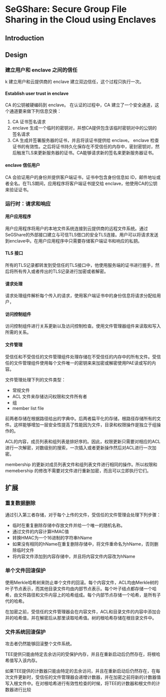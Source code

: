 # SeGShare: Secure Group File Sharing in the Cloud using Enclaves

## Introduction

## Design

### 建立用户和 enclave 之间的信任
k
建立用户和云提供商的 enclave 建立双边信任，这个过程只执行一次。

#### Establish user trust in enclave

CA 的公钥被硬编码到 enclave。 在认证的过程中，CA 建立了一个安全通道，这个通道要来做下列信息交换：

1. CA 证书签名请求
2. enclave 生成一个临时的密钥对，并想CA提供包含该临时密钥对中的公钥的签名请求
3. CA 生成并签署服务器的证书，并且将该证书提供给 enclave。 enclave 检查证书的有效性。之后将证书持久化保存在不受信任的内存中，密封密钥对，然后触发TLS来更新服务器的证书。CA能够请求新的签名来更新服务器证书。

#### enclave 信任用户

CA 会验证用户的身份并提供客户端证书，证书中包含身份信息如 ID，邮件地址或者全名。在TLS期间，应用程序将客户端证书提交给 enclave，他使用CA的公钥来验证证书。

### 运行时：请求和响应

#### 用户应用程序

用户应用程序将用户的本地文件系统连接到云提供商的远程文件系统。通过SeGShare的外部接口建立与可信TLS借口的安全TLS连接。用户可以将请求发送到enclave中。在用户应用程序中只需要存储客户端证书和响应的私钥。

#### TLS 接口

所有的TLS记录都转发到受信任的TLS接口中，他使用服务端的证书进行握手，然后将所有传入或者传出的TLS记录进行加密或者解密。

#### 请求处理

请求处理组件解析每个传入的请求，使用客户端证书中的身份信息将请求分配给用户，

#### 访问控制组件

访问控制组件进行关系更新以及访问控制检查。使用文件管理器组件来读取和写入所需的关系。

#### 文件管理

受信任和不受信任的文件管理组件处理存储在不受信任的内存中的所有文件。受信任的文件管理组件使用每个文件唯一的密钥来来加密或解密使用PAE读或写的内容。

文件管理处理下列的文件类型：

* 常规文件
* ACL 文件来存储访问权限和文件所有者
* 组
* member list file

前两者存储在根据路径给出的字典中。后两者扁平化的存储，根路径存储所有的文件。这样能够增加一层安全性提高了性能因为文件，目录和权限操作是独立于组操作的。

ACL的内容，成员列表和组列表是排好序的。因此，权限更新只需要对相应的ACL进行一次解密，对数级别的搜索，一次插入或者更新操作然后对ACL进行一次加密。

membership 的更新对成员列表文件和组列表文件进行相同的操作。所以权限和memebership 的修改不需要对文件进行重新加密，而且可以立即执行它们。

## 扩展

### 重复数据删除

通过引入第三者存储，对于每个上传的文件，受信任的文件管理会处理下列步骤：

* 临时在重复删除存储中存放文件并给一个唯一的随机名称。
* 通过文件的内容计算HMAC值
* 转换HMAC为一个16进制的字符串hName
* 如果没有相同的hName在重复删除存储中，将文件重命名为hName，否则删除临时文件
* 将内容文件添加到内容存储中，并且将内容文件内容改为hName

### 单个文件回滚保护

使用Merkle哈希树来防止单个文件的回滚。每个内容文件，ACL均由Merkle树的叶子节点表示，而其他目录文件均由内部节点表示。每个叶子结点都存储一个哈希，由文件路径和文件内容上的哈希组成。每个内部节点存储一个哈希，是所有子代的哈希。

在加密之前，受信任的文件管理器会在内容文件，ACL和目录文件的内容中添加合并的哈希值，并在解密后从那里读取哈希值。树的根哈希存储在根目录文件中。

### 文件系统回滚保护

攻击者仍然能够回滚整个文件系统。

TEE提供只能由特定去余访问的受保护内存，并且在重新启动后仍然存在，将根哈希值写入该内存。

如果TEE提供的计数器只能由特定的去余访问，并且在重新启动后仍然存在，在每次文件更新时，受信任的文件管理器会递增计数器，并在加密之前将新的计数器值写入根文件中。在对根哈希进行有效性检查的时候，将TEE的计数器和根文件的计数器进行比较
